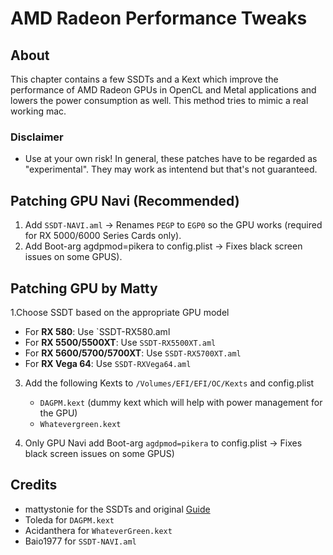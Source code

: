 # AMD Radeon Performance Tweaks

## About
This chapter contains a few SSDTs and a Kext which improve the performance of AMD Radeon GPUs in OpenCL and Metal applications and lowers the power consumption as well. This method tries to mimic a real working mac.

### Disclaimer
- Use at your own risk! In general, these patches have to be regarded as "experimental". They may work as intentend but that's not guaranteed. 

## Patching GPU Navi (Recommended)

1. Add `SSDT-NAVI.aml` &rarr; Renames `PEGP` to `EGP0` so the GPU works (required for RX 5000/6000 Series Cards only).
2. Add Boot-arg agdpmod=pikera to config.plist → Fixes black screen issues on some GPUS).


## Patching GPU by Matty

1.Choose SSDT based on the appropriate GPU model

  - For **RX 580**: Use `SSDT-RX580.aml
  - For **RX 5500/5500XT**: Use `SSDT-RX5500XT.aml` 
  - For **RX 5600/5700/5700XT**: Use `SSDT-RX5700XT.aml`
  - For **RX Vega 64**: Use `SSDT-RXVega64.aml`
	
3. Add the following Kexts to `/Volumes/EFI/EFI/OC/Kexts` and config.plist

	- `DAGPM.kext` (dummy kext which will help with power management for the GPU)
	- `Whatevergreen.kext`

4. Only GPU Navi add Boot-arg `agdpmod=pikera` to config.plist &rarr; Fixes black screen issues on some GPUS)

## Credits
- mattystonie for the SSDTs and original [Guide](https://www.tonymacx86.com/threads/amd-radeon-performance-enhanced-ssdt.296555/)
- Toleda for `DAGPM.kext`
- Acidanthera for `WhateverGreen.kext`
- Baio1977 for `SSDT-NAVI.aml`
 
